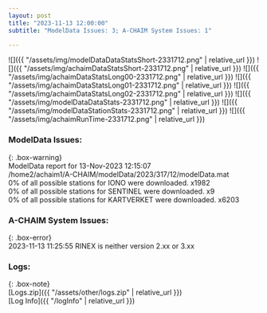 ```yaml
---
layout: post
title: "2023-11-13 12:00:00"
subtitle: "ModelData Issues: 3; A-CHAIM System Issues: 1"

---
```


![]({{ "/assets/img/modelDataDataStatsShort-2331712.png" | relative_url }})
![]({{ "/assets/img/achaimDataStatsShort-2331712.png" | relative_url }})
![]({{ "/assets/img/achaimDataStatsLong00-2331712.png" | relative_url }})
![]({{ "/assets/img/achaimDataStatsLong01-2331712.png" | relative_url }})
![]({{ "/assets/img/achaimDataStatsLong02-2331712.png" | relative_url }})
![]({{ "/assets/img/modelDataDataStats-2331712.png" | relative_url }})
![]({{ "/assets/img/modelDataStationStats-2331712.png" | relative_url }})
![]({{ "/assets/img/achaimRunTime-2331712.png" | relative_url }})


### ModelData Issues:  
  
{: .box-warning}  
 ModelData report for 13-Nov-2023 12:15:07   
 /home2/achaim1/A-CHAIM/modelData/2023/317/12/modelData.mat   
 0% of all possible stations for IONO were downloaded. x1982   
 0% of all possible stations for SENTINEL were downloaded. x9   
 0% of all possible stations for KARTVERKET were downloaded. x6203   
  
### A-CHAIM System Issues:  
  
{: .box-error}  
2023-11-13 11:25:55 RINEX is neither version 2.xx or 3.xx  

### Logs:  
  
{: .box-note}  
[Logs.zip]({{ "/assets/other/logs.zip" | relative_url }})  
[Log Info]({{ "/logInfo" | relative_url }})  

